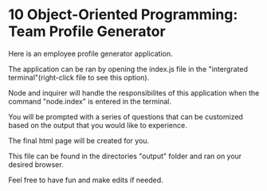 # 10 Object-Oriented Programming: Team Profile Generator

Here is an employee profile generator application.

The application can be ran by opening the index.js file in the "intergrated terminal"(right-click file to see this option).

Node and inquirer will handle the responsibilites of this application when the command "node.index" is entered in the terminal.

You will be prompted with a series of questions that can be customized based on the output that you would like to experience.

The final html page will be created for you.

This file can be found in the directories "output" folder and ran on your desired browser.

Feel free to have fun and make edits if needed.
